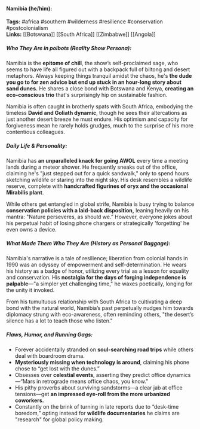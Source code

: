 #### Namibia (he/him):  
**Tags:** #africa #southern #wilderness #resilience #conservation #postcolonialism  
**Links:** [[Botswana]] [[South Africa]] [[Zimbabwe]] [[Angola]]  

##### Who They Are in *polbots* (Reality Show Persona):  
Namibia is the **epitome of chill**, the show’s self-proclaimed sage, who seems to have life all figured out with a backpack full of biltong and desert metaphors. Always keeping things tranquil amidst the chaos, he's **the dude you go to for zen advice but end up stuck in an hour-long story about sand dunes.** He shares a close bond with Botswana and Kenya, **creating an eco-conscious trio** that's surprisingly hip on sustainable fashion.

Namibia is often caught in brotherly spats with South Africa, embodying the timeless **David and Goliath dynamic**, though he sees their altercations as just another desert breeze he must endure. His optimism and capacity for forgiveness mean he rarely holds grudges, much to the surprise of his more contentious colleagues.  

##### Daily Life & Personality:  
Namibia has **an unparalleled knack for going AWOL** every time a meeting lands during a meteor shower. He frequently sneaks out of the office, claiming he's "just stepped out for a quick sandwalk," only to spend hours sketching wildlife or staring into the night sky. His desk resembles a wildlife reserve, complete with **handcrafted figurines of oryx and the occasional Mirabilis plant**.

While others get entangled in global strife, Namibia is busy trying to balance **conservation policies with a laid-back disposition,** leaning heavily on his mantra: "Nature perseveres, as should we.” However, everyone jokes about his perpetual habit of losing phone chargers or strategically 'forgetting' he even owns a device.  

##### What Made Them Who They Are (History as Personal Baggage):  
Namibia's narrative is a tale of resilience; liberation from colonial hands in 1990 was an odyssey of empowerment and self-determination. He wears his history as a badge of honor, utilizing every trial as a lesson for equality and conservation. His **nostalgia for the days of forging independence is palpable**—"a simpler yet challenging time," he waxes poetically, longing for the unity it invoked.

From his tumultuous relationship with South Africa to cultivating a deep bond with the natural world, Namibia’s past perpetually nudges him towards diplomacy strung with eco-awareness, often reminding others, "the desert’s silence has a lot to teach those who listen."

##### Flaws, Humor, and Running Gags:  
- Forever accidentally stranded on **soul-searching road trips** while others deal with boardroom drama.  
- **Mysteriously missing when technology is around**, claiming his phone chose to “get lost with the dunes.”  
- Obsesses over **celestial events**, asserting they predict office dynamics—“Mars in retrograde means office chaos, you know.”  
- His pithy proverbs about surviving sandstorms—a clear jab at office tensions—get **an impressed eye-roll from the more urbanized coworkers.**  
- Constantly on the brink of turning in late reports due to “desk-time boredom,” opting instead for **wildlife documentaries** he claims are "research" for global policy making.